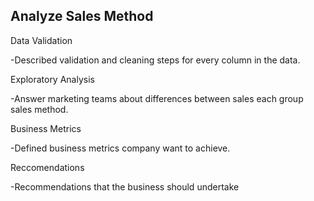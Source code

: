 ## Analyze Sales Method
Data Validation

-Described validation and cleaning steps for every column in the data.

Exploratory Analysis

-Answer marketing teams about differences between sales  each group sales method. 

Business Metrics

-Defined business metrics company want to achieve.

Reccomendations

-Recommendations that the business should undertake
